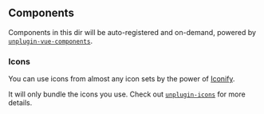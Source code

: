 ## Components

Components in this dir will be auto-registered and on-demand, powered by [`unplugin-vue-components`](https://github.com/antfu/unplugin-vue-components).

### Icons

You can use icons from almost any icon sets by the power of [Iconify](https://iconify.design).

It will only bundle the icons you use. Check out [`unplugin-icons`](https://github.com/antfu/unplugin-icons) for more details.
